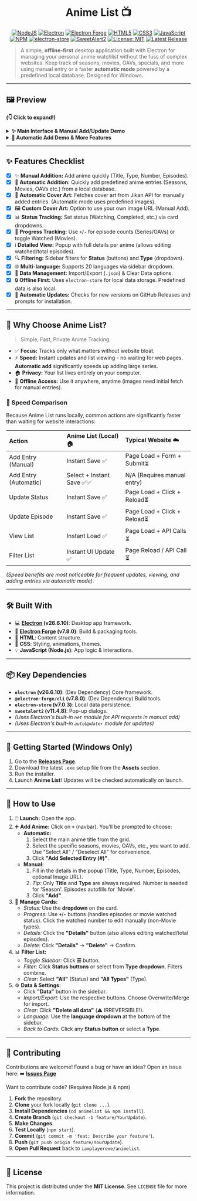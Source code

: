 <!-- <-- comment (.md file)(README.md) -->
<div align="center">

# Anime List 📺

</div>

<p align="center">
  <a href="https://nodejs.org/"><img src="https://img.shields.io/badge/Node.js-43853D?style=for-the-badge&logo=node.js&logoColor=white" alt="NodeJS"></a>
  <a href="https://www.electronjs.org/"><img src="https://img.shields.io/badge/Electron-26.6.10-%2347848F.svg?style=for-the-badge&logo=electron&logoColor=white" alt="Electron"></a>
  <a href="https://www.electronforge.io/"><img src="https://img.shields.io/badge/Electron%20Forge-7.8.0-%239B59B6.svg?style=for-the-badge&logo=electron&logoColor=white" alt="Electron Forge"></a>
  <a href="https://developer.mozilla.org/en-US/docs/Web/Guide/HTML/HTML5"><img src="https://img.shields.io/badge/HTML5-%23E34F26.svg?style=for-the-badge&logo=html5&logoColor=white" alt="HTML5"></a>
  <a href="https://developer.mozilla.org/en-US/docs/Web/CSS"><img src="https://img.shields.io/badge/CSS3-%231572B6.svg?style=for-the-badge&logo=css3&logoColor=white" alt="CSS3"></a>
  <a href="https://developer.mozilla.org/en-US/docs/Web/JavaScript"><img src="https://img.shields.io/badge/JavaScript-%23F7DF1E.svg?style=for-the-badge&logo=javascript&logoColor=black" alt="JavaScript"></a>
  <a href="https://www.npmjs.com/"><img src="https://img.shields.io/badge/NPM-%23CB3837.svg?style=for-the-badge&logo=npm&logoColor=white" alt="NPM"></a>
  <a href="https://github.com/sindresorhus/electron-store"><img src="https://img.shields.io/badge/electron_store-7.0.3-blue?style=for-the-badge" alt="electron-store"></a>
  <a href="https://sweetalert2.github.io/"><img src="https://img.shields.io/badge/SweetAlert2-11.4.8-orange?style=for-the-badge" alt="SweetAlert2"></a>
  <a href="https://opensource.org/licenses/MIT"><img src="https://img.shields.io/badge/License-MIT-yellow.svg?style=for-the-badge" alt="License: MIT"></a>
  <a href="https://github.com/iamplayerexe/animelist/releases"><img src="https://img.shields.io/github/v/release/iamplayerexe/animelist?style=for-the-badge" alt="Latest Release"></a>
</p>

> A simple, **offline-first** desktop application built with Electron for managing your personal anime watchlist without the fuss of complex websites. Keep track of seasons, movies, OAVs, specials, and more using manual entry or a faster **automatic mode** powered by a predefined local database. Designed for Windows.

---

## 🖼️ Preview

**(👇 Click to expand!)**

<details>
  <summary><strong>✨ Main Interface & Manual Add/Update Demo</strong></summary>
  <br/>
  <p align="center">
    <em>Main view displaying your anime list cards:</em><br/>
    <img src="https://cdn.discordapp.com/attachments/1037490342062207046/1364827093304606761/image.png?ex=680b15c8&is=6809c448&hm=06eab200811c2df5e3ec683c68cbe56a1996cd0d308be6267525da9a13284280&" alt="Main Menu Image" width="750">
    <br/><br/>
    <em>Demonstration: Manually adding an anime, changing status, and updating progress:</em><br/>
    <img src="https://cdn.discordapp.com/attachments/1037490342062207046/1364830358457155634/FirstGif-ezgif.com-video-to-gif-converter.gif?ex=680b18d2&is=6809c752&hm=9047294daf2fe56736834dfdb5e24b141f5c7a892ac07c52478f5b8841ba2660&" alt="GIF showing manual adding anime and updating episodes">
  </p>
</details>

<details>
  <summary><strong>🚀 Automatic Add Demo & More Features</strong></summary>
  <br/>
  <p align="center">
    <em>Demonstration: Using the Automatic Add feature (Select Title -> Select Entries -> Confirm):</em><br/>
    <!-- TODO: Add GIF/Image for Automatic Add -->
    <img src="[PLACEHOLDER_URL_FOR_AUTO_ADD_DEMO]" alt="GIF showing automatic anime adding workflow" width="750">
    <br/><br/>
    <em>Filtering by "Completed" Status and "OAV" Type:</em><br/>
    <img src="https://cdn.discordapp.com/attachments/1037490342062207046/1364892800088408104/secondgifRaliseavecClipchamp-ezgif.com-video-to-gif-converter.gif?ex=680b52fa&is=680a017a&hm=c23eec476a7e9cac7aad99942c8b938f9f48010cb5d598906e289412713f1b6c&" alt="Screenshot showing Filtering">
    <br/><br/>
    <em>Data Management: Export:</em><br/>
    <img src="https://cdn.discordapp.com/attachments/1037490342062207046/1364899529262108692/VidosanstitreRaliseavecClipchamp1-ezgif.com-video-to-gif-converter.gif?ex=680b593e&is=680a07be&hm=625e98caae5b0c284e4864ad4cf2b1a2ffcdd61a58ebe602ac1f4bee44efc3a1&" alt="Screenshot showing Data Management Export">
    <br/><br/>
    <em>Data Management: Clear Data Confirmation:</em><br/>
    <img src="https://cdn.discordapp.com/attachments/1037490342062207046/1364899528846606418/VidosanstitreRaliseavecClipchamp1-ezgif.com-speed.gif?ex=680b593e&is=680a07be&hm=81aaf70e10627ee8abe23eb30e6d1f4cbbd4830421eaa74ec5dc1854749f5071&" alt="Screenshot showing Data Management Clear">
    <br/><br/>
    <em>Data Management: Import Options:</em><br/>
    <img src="https://cdn.discordapp.com/attachments/1037490342062207046/1364899528439762944/VidosanstitreRaliseavecClipchamp1-ezgif.com-speed_1.gif?ex=680b593e&is=680a07be&hm=024aa5d26691fc8c6f49152a1944037249f544da59d3c8a6dfa7d134997ee300&" alt="Screenshot showing Data Management Import">
    <br/><br/>
    <em>Language Selection Dropdown:</em><br/>
    <img src="https://cdn.discordapp.com/attachments/1037490342062207046/1364902570174189608/VidosanstitreRaliseavecClipchamp2-ezgif.com-video-to-gif-converter.gif?ex=680b5c13&is=680a0a93&hm=36bf35ae28d96a5e27b00bcf23232a13d017f2cae7d2417777f9f43e6c8d5741&" alt="Screenshot showing Language Selection">
     <br/><br/>
    <em>Details Popup View:</em><br/>
    <img src="https://cdn.discordapp.com/attachments/1037490342062207046/1364902569650032710/VidosanstitreRaliseavecClipchamp3-ezgif.com-video-to-gif-converter.gif?ex=680b5c13&is=680a0a93&hm=30450460cafd7244abc20564ddbeb767e5ba62d5d6415e9f1b1bc0f86be1998a&" alt="Screenshot showing Details Popup">

  </div>
</details>

---

## ✨ Features Checklist

-   [x] ✨ **Manual Addition:** Add anime quickly (Title, Type, Number, Episodes).
-   [x] 🚀 **Automatic Addition:** Quickly add predefined anime entries (Seasons, Movies, OAVs etc.) from a local database.
-   [x] 🎨 **Automatic Cover Art:** Fetches cover art from Jikan API for manually added entries. (Automatic mode uses predefined images).
-   [x] 🖼️ **Custom Cover Art:** Option to use your own image URL (Manual Add).
-   [x] 📊 **Status Tracking:** Set status (Watching, Completed, etc.) via card dropdowns.
-   [x] 🔢 **Progress Tracking:** Use `+`/`-` for episode counts (Series/OAVs) or toggle Watched (Movies).
-   [x] ℹ️ **Detailed View:** Popup with full details per anime (allows editing watched/total episodes).
-   [x] 🔍 **Filtering:** Sidebar filters for **Status** (buttons) and **Type** (dropdown).
-   [x] 🌐 **Multi-language:** Supports 20 languages via sidebar dropdown.
-   [x] 💾 **Data Management:** Import/Export (`.json`) & Clear Data options.
-   [x] 🔒 **Offline First:** Uses `electron-store` for local data storage. Predefined data is also local.
-   [x] 🔄 **Automatic Updates:** Checks for new versions on GitHub Releases and prompts for installation.

---

## 🎯 Why Choose Anime List?

> Simple, Fast, Private Anime Tracking.

*   ✅ **Focus:** Tracks only what matters without website bloat.
*   ⚡ **Speed:** Instant updates and list viewing - no waiting for web pages. **Automatic add** significantly speeds up adding large series.
*   🏠 **Privacy:** Your list lives entirely on your computer.
*   🔌 **Offline Access:** Use it anywhere, anytime (images need initial fetch for manual entries).

### 🚀 Speed Comparison

Because Anime List runs locally, common actions are significantly faster than waiting for website interactions:

| Action                   | Anime List (Local) 🏠     | Typical Website ☁️        |
| :----------------------- | :------------------------ | :-------------------------- |
| Add Entry (Manual)       | Instant Save ✅           | Page Load + Form + Submit⏳|
| Add Entry (Automatic)    | Select + Instant Save ✅✅ | N/A (Requires manual entry) |
| Update Status            | Instant Save ✅           | Page Load + Click + Reload⏳ |
| Update Episode           | Instant Save ✅           | Page Load + Click + Reload⏳ |
| View List                | Instant Load ✅           | Page Load + API Calls ⏳    |
| Filter List              | Instant UI Update ✅      | Page Reload / API Call ⏳   |

*(Speed benefits are most noticeable for frequent updates, viewing, and adding entries via automatic mode).*

---

## 🛠️ Built With

*   💻 **[Electron](https://www.electronjs.org/) (v26.6.10)**: Desktop app framework.
*   🔩 **[Electron Forge](https://www.electronforge.io/) (v7.8.0)**: Build & packaging tools.
*   🦴 **HTML**: Content structure.
*   🎨 **CSS**: Styling, animations, themes.
*   💡 **JavaScript (Node.js)**: App logic & interactions.

---

## 📦 Key Dependencies

*   **`electron` (v26.6.10)**: (Dev Dependency) Core framework.
*   **`@electron-forge/cli` (v7.8.0)**: (Dev Dependency) Build tools.
*   **`electron-store` (v7.0.3)**: Local data persistence.
*   **`sweetalert2` (v11.4.8)**: Pop-up dialogs.
*   *(Uses Electron's built-in `net` module for API requests in manual add)*
*   *(Uses Electron's built-in `autoUpdater` module for updates)*

---

## 🚀 Getting Started (Windows Only)

1.  Go to the **[Releases Page](https://github.com/iamplayerexe/animelist/releases)**.
2.  Download the latest `.exe` setup file from the **Assets** section.
3.  Run the installer.
4.  Launch **Anime List**! Updates will be checked automatically on launch.

---

## 📖 How to Use

1.  🖱️ **Launch:** Open the app.
2.  ➕ **Add Anime:** Click on **`+`** (navbar). You'll be prompted to choose:
    *   **Automatic:**
        1.  Select the main anime title from the grid.
        2.  Select the specific seasons, movies, OAVs, etc., you want to add. Use "Select All" / "Deselect All" for convenience.
        3.  Click **"Add Selected Entry (#)"**.
    *   **Manual:**
        1.  Fill in the details in the popup (Title, Type, Number, Episodes, optional Image URL).
        2.  *Tip:* Only **Title** and **Type** are always required. Number is needed for 'Season'. Episodes autofills for 'Movie'.
        3.  Click **"Add"**.
3.  📝 **Manage Cards:**
    *   *Status:* Use the **dropdown** on the card.
    *   *Progress:* Use **`+`**/**`-`** buttons (handles episodes or movie watched status). Click the watched number to edit manually (non-Movie types).
    *   *Details:* Click the **"Details"** button (also allows editing watched/total episodes).
    *   *Delete:* Click **"Details"** -> **"Delete"** -> Confirm.
4.  📊 **Filter List:**
    *   *Toggle Sidebar:* Click **☰** button.
    *   *Filter:* Click **Status buttons** or select from **Type dropdown**. Filters combine.
    *   *Clear:* Select **"All"** (Status) and **"All Types"** (Type).
5.  ⚙️ **Data & Settings:**
    *   Click **"Data"** button in the sidebar.
    *   *Import/Export:* Use the respective buttons. Choose Overwrite/Merge for import.
    *   *Clear:* Click **"Delete all data"** (⚠️ IRREVERSIBLE!).
    *   *Language:* Use the **language dropdown** at the bottom of the sidebar.
    *   *Back to Cards:* Click any **Status button** or select a **Type**.

---

## 🤝 Contributing

Contributions are welcome! Found a bug or have an idea? Open an issue here:
➡️ [**Issues Page**](https://github.com/iamplayerexe/animelist/issues)

Want to contribute code? (Requires Node.js & npm)

1.  **Fork** the repository.
2.  **Clone** your fork locally (`git clone ...`).
3.  **Install Dependencies** (`cd animelist && npm install`).
4.  **Create Branch** (`git checkout -b feature/YourUpdate`).
5.  **Make Changes**.
6.  **Test Locally** (`npm start`).
7.  **Commit** (`git commit -m 'feat: Describe your feature'`).
8.  **Push** (`git push origin feature/YourUpdate`).
9.  **Open Pull Request** back to `iamplayerexe/animelist`.

---

## 📜 License

This project is distributed under the **MIT License**.
See `LICENSE` file for more information.
<!-- <-- end comment (.md file)(README.md) -->
